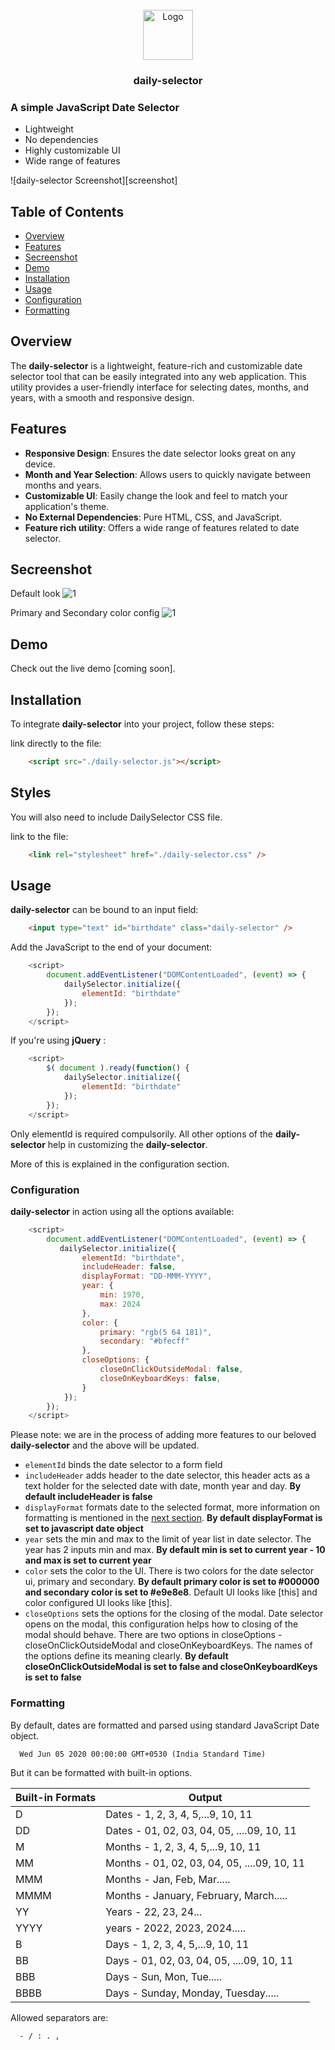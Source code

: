 <br />
<div align="center">
  <a href="https://github.com/jacksonpais/daily-selector">
    <img src="images/daily-selector.png" alt="Logo" width="80" height="80">
  </a>

  <h3 align="center">daily-selector</h3>
</div>

### A simple JavaScript Date Selector

- Lightweight
- No dependencies
- Highly customizable UI
- Wide range of features

![daily-selector Screenshot][screenshot]

## Table of Contents

- [Overview](#overview)
- [Features](#features)
- [Secreenshot](#screenshot)
- [Demo](#demo)
- [Installation](#installation)
- [Usage](#usage)
- [Configuration](#configuration)
- [Formatting](#formatting)

## Overview

The **daily-selector** is a lightweight, feature-rich and customizable date selector tool that can be easily integrated into any web application. This utility provides a user-friendly interface for selecting dates, months, and years, with a smooth and responsive design.

## Features

- **Responsive Design**: Ensures the date selector looks great on any device.
- **Month and Year Selection**: Allows users to quickly navigate between months and years.
- **Customizable UI**: Easily change the look and feel to match your application's theme.
- **No External Dependencies**: Pure HTML, CSS, and JavaScript.
- **Feature rich utility**: Offers a wide range of features related to date selector.

## Secreenshot

Default look
![1](images/screenshot/1.png)

Primary and Secondary color config
![1](images/screenshot/2.png)

## Demo

Check out the live demo [coming soon].

## Installation

To integrate **daily-selector** into your project, follow these steps:

link directly to the file:

```html
    <script src="./daily-selector.js"></script>
```

## Styles

You will also need to include DailySelector CSS file.

link to the file:

```html
    <link rel="stylesheet" href="./daily-selector.css" />
```

## Usage

**daily-selector** can be bound to an input field:

```html
    <input type="text" id="birthdate" class="daily-selector" />
```

Add the JavaScript to the end of your document:

```javascript
    <script>
        document.addEventListener("DOMContentLoaded", (event) => {
            dailySelector.initialize({
                elementId: "birthdate"
            });
        });
    </script>
```

If you're using **jQuery** :

```javascript
    <script>
        $( document ).ready(function() {
            dailySelector.initialize({
                elementId: "birthdate"
            });
        });
    </script>
```
Only elementId is required compulsorily. All other options of the **daily-selector** help in customizing the **daily-selector**.

More of this is explained in the configuration section.

### Configuration

**daily-selector** in action using all the options available:

```javascript
    <script>
        document.addEventListener("DOMContentLoaded", (event) => {
           dailySelector.initialize({
                elementId: "birthdate",
                includeHeader: false,
                displayFormat: "DD-MMM-YYYY",
                year: {
                    min: 1970,
                    max: 2024
                },
                color: {
                    primary: "rgb(5 64 181)",
                    secondary: "#bfecff"
                },
                closeOptions: {
                    closeOnClickOutsideModal: false,
                    closeOnKeyboardKeys: false,
                }
            });
        });
    </script>
```
Please note: we are in the process of adding more features to our beloved **daily-selector** and the above will be updated.

* `elementId` binds the date selector to a form field
* `includeHeader` adds header to the date selector, this header acts as a text holder for the selected date with date, month year and day. **By default includeHeader is false** 
* `displayFormat` formats date to the selected format, more information on formatting is mentioned in the [next section](#formatting). **By default displayFormat is set to javascript date object** 
* `year` sets the min and max to the limit of year list in date selector. The year has 2 inputs min and max. **By default min is set to current year - 10 and max is set to current year** 
* `color` sets the color to the UI. There is two colors for the date selector ui, primary and secondary. **By default primary color is set to #000000 and secondary color is set to #e9e8e8**. Default UI looks like [this] and color configured UI looks like [this].
* `closeOptions` sets the options for the closing of the modal. Date selector opens on the modal, this configuration helps how to closing of the modal should behave. There are two options in closeOptions - closeOnClickOutsideModal and closeOnKeyboardKeys. The names of the options define its meaning clearly. **By default closeOnClickOutsideModal is set to false and closeOnKeyboardKeys is set to false** 

### Formatting

By default, dates are formatted and parsed using standard JavaScript Date object.

```html
  Wed Jun 05 2020 00:00:00 GMT+0530 (India Standard Time)
```

But it can be formatted with built-in options.

| Built-in Formats | Output                                      |
|------------------|---------------------------------------------|
| D                | Dates - 1, 2, 3, 4, 5,...9, 10, 11          |
| DD               | Dates - 01, 02, 03, 04, 05, ....09, 10, 11  |
| M                | Months - 1, 2, 3, 4, 5,...9, 10, 11         |
| MM               | Months - 01, 02, 03, 04, 05, ....09, 10, 11 |
| MMM              | Months - Jan, Feb, Mar.....                 |
| MMMM             | Months - January, February, March.....      |
| YY               | Years - 22, 23, 24...                       |
| YYYY             | years - 2022, 2023, 2024.....               |
| B                | Days - 1, 2, 3, 4, 5,...9, 10, 11           |
| BB               | Days - 01, 02, 03, 04, 05, ....09, 10, 11   |
| BBB              | Days - Sun, Mon, Tue.....                   |
| BBBB             | Days - Sunday, Monday, Tuesday.....         |

Allowed separators are:
```html
  - / : . , 
```